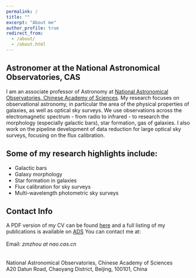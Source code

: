 ```yaml
---
permalink: /
title: ""
excerpt: "About me"
author_profile: true
redirect_from: 
  - /about/
  - /about.html
---
```


Astronomer at the National Astronomical Observatories, CAS
------
I am an associate professor of Astronomy at [National Astronomical Observatories, Chinese Academy of Sciences](http://www.nao.cas.cn).
    My research focuses on observational astronomy, in particular the area of the physical properties of galaxies, as well as optical sky surveys. We use observations across the electromagnetic spectrum - from radio to infrared - to research the morphology (especially galactic bars), star formation, gas of galaxies. I also work on the pipeline development of data reduction for large optical sky surveys, focusing on the flux calibration.


Some of my research highlights include:
------
<ul>
  <li>Galactic bars</li> 
  <li>Galaxy morphology</li>    
  <li>Star formation in galaxies</li>
  <li>Flux calibration for sky surveys </li>
  <li>Multi-wavelength photometric sky surveys</li>
</ul> 


Contact Info
------
A PDF version of my CV can be found [here](/files/zzm_cv_en.pdf) and a full listing of my publications is available on [ADS](https://ui.adsabs.harvard.edu/public-libraries/5Fpp3V40S0Syr72YEinv_Q) You can contact me at:
<br> <br>
Email: <var>zmzhou at nao.cas.cn</var>
<br>
<br> <br>
National Astronomical Observatories, Chinese Academy of Sciences
<br>
A20 Datun Road, Chaoyang District, Beijing, 100101, China

